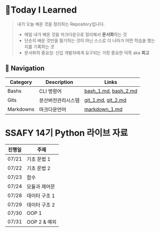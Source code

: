 # 📌Today I Learned

> 내가 오늘 배운 것을 정리하는 Repository입니다.
> - 매일 내가 배운 것을 마크다운으로 정리해서 **문서화**하는 것
>- 단순히 배운 것만을 필기하는 것이 아닌 스스로 더 나아가 어떤 학습을 했는지를 기록하는 것
>- 문서화의 중요성: 신입 개발자에게 요구되는 가장 중요한 덕목 aka **회고**


## 🧭 Navigation
|Category|Description|Links|
|-|-|-|
|Bashs|CLI 명령어|[bash_1.md](Bashs/bash_1.md), [bash_2.md](Bashs/bash_2.md)|
|Gits|분산버전관리시스템|[git_1.md](Gits/git_1.md), [git_2.md](Gits/git_2.md)|
|Markdowns|마크다운언어|[markdown_1.md](Markdowns/markdown_1.md)|




# SSAFY 14기 Python 라이브 자료

| 진행일 | 주제            |
| ------ | --------------- |
| 07/21 | 기초 문법 1     |
| 07/22 | 기초 문법 2     |
| 07/23 | 함수 |
| 07/24 | 모듈과 제어문 |
| 07/28 | 데이터 구조 1 |
| 07/29 | 데이터 구조 2  |
| 07/30 | OOP 1          |
| 07/31 | OOP 2 & 예외 |



